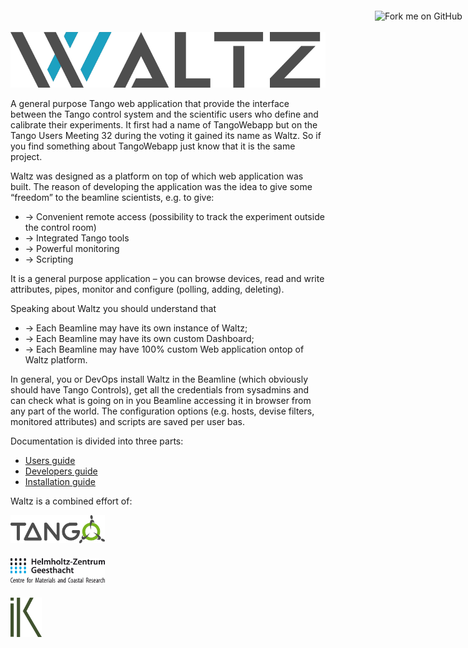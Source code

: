 <a href="https://github.com/tango-controls/waltz"><img width="149" height="149" src="https://github.blog/wp-content/uploads/2008/12/forkme_right_green_007200.png?resize=149%2C149" style="background-color: transparent; position: fixed; top: 30px; right: 0; border: 0;" alt="Fork me on GitHub" data-recalc-dims="1"></a>


<a href="http://www.waltz-controls.space"><img src="images/logo_Waltz.png" style="background-color: transparent;" data-recalc-dims="1"></a>

A general purpose Tango web application that provide the interface between the Tango control system and the scientific users who define and calibrate their experiments. It first had a name of TangoWebapp but on the Tango Users Meeting 32 during the voting it gained its name as Waltz. So if you find something about TangoWebapp just know that it is the same project.



Waltz was designed as a platform on top of which web application was built. The reason of developing the application was the idea to give some “freedom” to the beamline scientists, e.g. to give:

- → Convenient remote access (possibility to track the experiment outside the control room)
- → Integrated Tango tools
- → Powerful monitoring
- → Scripting

It is a general purpose application – you can browse devices, read and write attributes, pipes, monitor and configure (polling, adding, deleting).

Speaking about Waltz you should understand that

- → Each Beamline may have its own instance of Waltz;
- → Each Beamline may have its own custom Dashboard;
- → Each Beamline may have 100% custom Web application ontop of Waltz platform.

In general, you or DevOps install Waltz in the Beamline (which obviously should have Tango Controls), get all the credentials from sysadmins and can check what is going on in you Beamline accessing it in browser from any part of the world. The configuration options (e.g. hosts, devise filters, monitored attributes) and scripts are saved per user bas.

Documentation is divided into three parts:

- [Users guide](user_guide.md) 
- [Developers guide](developer_guide.md)  
- [Installation guide](installation_guide.md)

Waltz is a combined effort of:
<!--float: left; -->

<a href="https://tango-controls.org"><img src="images/tango_in_color.png" style="background-color: transparent; height: auto; width: 30%; margin-right: 1%; margin-bottom: 0.5em;" data-recalc-dims="1"></a>

<a href="https://hzg.de"><img src="images/hzg_rgb_mitzusatz_in_e_300dpi.png" style="background-color: transparent; height: auto; width: 30%; margin-right: 1%; margin-bottom: 0.5em;" data-recalc-dims="1"></a>

<a href="https://ingvord.ru"><img src="images/logo_ik.png" style="background-color: transparent; height: auto; width: 10%; margin-right: 1%; margin-bottom: 0.5em;" data-recalc-dims="1"></a>

